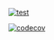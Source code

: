 [![test](https://github.com/kengo-k/password-manager-backend/actions/workflows/test.yml/badge.svg?branch=main)](https://github.com/kengo-k/password-manager-backend/actions/workflows/test.yml)

[![codecov](https://codecov.io/gh/kengo-k/password-manager-backend/branch/main/graph/badge.svg?token=OQPIFVB8JY)](https://codecov.io/gh/kengo-k/password-manager-backend)
